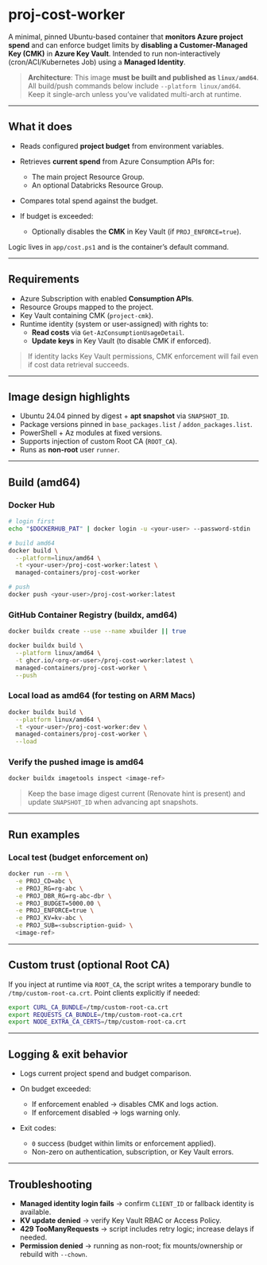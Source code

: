 # proj-cost-worker

A minimal, pinned Ubuntu-based container that **monitors Azure project spend** and can enforce budget limits by **disabling a Customer-Managed Key (CMK)** in **Azure Key Vault**. Intended to run non-interactively (cron/ACI/Kubernetes Job) using a **Managed Identity**.

> **Architecture**: This image **must be built and published as `linux/amd64`**. All build/push commands below include `--platform linux/amd64`. Keep it single-arch unless you’ve validated multi-arch at runtime.

---

## What it does

- Reads configured **project budget** from environment variables.
- Retrieves **current spend** from Azure Consumption APIs for:
  - The main project Resource Group.
  - An optional Databricks Resource Group.

- Compares total spend against the budget.
- If budget is exceeded:
  - Optionally disables the **CMK** in Key Vault (if `PROJ_ENFORCE=true`).

Logic lives in `app/cost.ps1` and is the container’s default command.

---

## Requirements

- Azure Subscription with enabled **Consumption APIs**.
- Resource Groups mapped to the project.
- Key Vault containing CMK (`project-cmk`).
- Runtime identity (system or user-assigned) with rights to:
  - **Read costs** via `Get-AzConsumptionUsageDetail`.
  - **Update keys** in Key Vault (to disable CMK if enforced).

> If identity lacks Key Vault permissions, CMK enforcement will fail even if cost data retrieval succeeds.

---

## Image design highlights

- Ubuntu 24.04 pinned by digest + **apt snapshot** via `SNAPSHOT_ID`.
- Package versions pinned in `base_packages.list` / `addon_packages.list`.
- PowerShell + Az modules at fixed versions.
- Supports injection of custom Root CA (`ROOT_CA`).
- Runs as **non-root** user `runner`.

---

## Build (amd64)

### Docker Hub

```bash
# login first
echo "$DOCKERHUB_PAT" | docker login -u <your-user> --password-stdin

# build amd64
docker build \
  --platform=linux/amd64 \
  -t <your-user>/proj-cost-worker:latest \
  managed-containers/proj-cost-worker

# push
docker push <your-user>/proj-cost-worker:latest
```

### GitHub Container Registry (buildx, amd64)

```bash
docker buildx create --use --name xbuilder || true

docker buildx build \
  --platform linux/amd64 \
  -t ghcr.io/<org-or-user>/proj-cost-worker:latest \
  managed-containers/proj-cost-worker \
  --push
```

### Local load as amd64 (for testing on ARM Macs)

```bash
docker buildx build \
  --platform linux/amd64 \
  -t <your-user>/proj-cost-worker:dev \
  managed-containers/proj-cost-worker \
  --load
```

### Verify the pushed image is amd64

```bash
docker buildx imagetools inspect <image-ref>
```

> Keep the base image digest current (Renovate hint is present) and update `SNAPSHOT_ID` when advancing apt snapshots.

---

## Run examples

### Local test (budget enforcement on)

```bash
docker run --rm \
  -e PROJ_CD=abc \
  -e PROJ_RG=rg-abc \
  -e PROJ_DBR_RG=rg-abc-dbr \
  -e PROJ_BUDGET=5000.00 \
  -e PROJ_ENFORCE=true \
  -e PROJ_KV=kv-abc \
  -e PROJ_SUB=<subscription-guid> \
  <image-ref>
```

---

## Custom trust (optional Root CA)

If you inject at runtime via `ROOT_CA`, the script writes a temporary bundle to `/tmp/custom-root-ca.crt`. Point clients explicitly if needed:

```bash
export CURL_CA_BUNDLE=/tmp/custom-root-ca.crt
export REQUESTS_CA_BUNDLE=/tmp/custom-root-ca.crt
export NODE_EXTRA_CA_CERTS=/tmp/custom-root-ca.crt
```

---

## Logging & exit behavior

- Logs current project spend and budget comparison.

- On budget exceeded:
  - If enforcement enabled → disables CMK and logs action.
  - If enforcement disabled → logs warning only.

- Exit codes:
  - `0` success (budget within limits or enforcement applied).
  - Non-zero on authentication, subscription, or Key Vault errors.

---

## Troubleshooting

- **Managed identity login fails** → confirm `CLIENT_ID` or fallback identity is available.
- **KV update denied** → verify Key Vault RBAC or Access Policy.
- **429 TooManyRequests** → script includes retry logic; increase delays if needed.
- **Permission denied** → running as non-root; fix mounts/ownership or rebuild with `--chown`.
